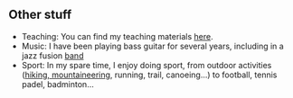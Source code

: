 ## Other stuff

<ul style="margin:0 0 5px;">
  <li>Teaching: You can find my teaching materials <a href="https://github.com/ClementRomac/Teaching">here</a>.</li>
  <li>Music: I have been playing bass guitar for several years, including in a jazz fusion <a href="other_pages/music.html">band</a></li>
  <li>Sport: In my spare time, I enjoy doing sport, from outdoor activities (<a href="other_pages/hiking.html">hiking, mountaineering</a>, running, trail, canoeing...) to football, tennis padel, badminton...</li>
</ul>